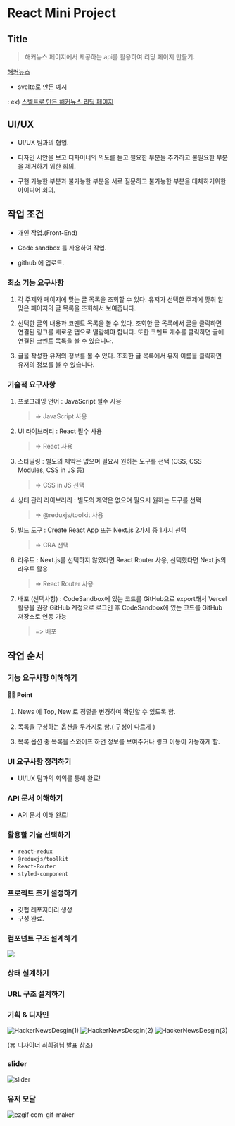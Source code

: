 # React Mini Project

## Title


> 해커뉴스 페이지에서 제공하는 api를 활용하여 리딩 페이지 만들기.

[해커뉴스](https://news.ycombinator.)

- svelte로 만든 예시

: ex) [스벨트로 만든 해커뉴스 리딩 페이지](https://hn.svelte.dev/top/1)

## UI/UX

- UI/UX 팀과의 협업.

- 디자인 시안을 보고 디자이너의 의도를 듣고 필요한 부분들 추가하고 불필요한 부분을 제거하기 위한 회의.

- 구현 가능한 부분과 불가능한 부분을 서로 질문하고 불가능한 부분을 대체하기위한 아이디어 회의.

## 작업 조건

- 개인 작업.(Front-End)

- Code sandbox 를 사용하여 작업.

- github 에 업로드.

### 최소 기능 요구사항

1. 각 주제와 페이지에 맞는 글 목록을 조회할 수 있다.
   유저가 선택한 주제에 맞춰 알맞은 페이지의 글 목록을 조회해서 보여줍니다.

2. 선택한 글의 내용과 코멘트 목록을 볼 수 있다.
   조회한 글 목록에서 글을 클릭하면 연결된 링크를 새로운 탭으로 열람해야 합니다.
   또한 코멘트 개수를 클릭하면 글에 연결된 코멘트 목록을 볼 수 있습니다.

3. 글을 작성한 유저의 정보를 볼 수 있다.
   조회한 글 목록에서 유저 이름을 클릭하면 유저의 정보를 볼 수 있습니다.

### 기술적 요구사항

1. 프로그래밍 언어 : JavaScript 필수 사용
   > => JavaScript 사용
2. UI 라이브러리 : React 필수 사용
   > => React 사용
3. 스타일링 : 별도의 제약은 없으며 필요시 원하는 도구를 선택 (CSS, CSS Modules, CSS in JS 등)
   > => CSS in JS 선택
4. 상태 관리 라이브러리 : 별도의 제약은 없으며 필요시 원하는 도구를 선택
   > => @reduxjs/toolkit 사용
5. 빌드 도구 : Create React App 또는 Next.js 2가지 중 1가지 선택
   > => CRA 선택
6. 라우트 : Next.js를 선택하지 않았다면 React Router 사용, 선택했다면 Next.js의 라우트 활용
   > => React Router 사용
7. 배포 (선택사항) : CodeSandbox에 있는 코드를 GitHub으로 export해서 Vercel 활용을 권장
   GitHub 계정으로 로그인 후 CodeSandbox에 있는 코드를 GitHub 저장소로 연동 가능
   > => 배포

## 작업 순서

### 기능 요구사항 이해하기

#### ☝🏽 Point

1. News 에 Top, New 로 정렬을 변경하며 확인할 수 있도록 함.

2. 목록을 구성하는 옵션을 두가지로 함.( 구성이 다르게 )

3. 목록 옵션 중 목록을 스와이프 하면 정보를 보여주거나 링크 이동이 가능하게 함.

### UI 요구사항 정리하기

- UI/UX 팀과의 회의를 통해 완료!

### API 문서 이해하기

- API 문서 이해 완료!

### 활용할 기술 선택하기

- `react-redux`
- `@reduxjs/toolkit`
- `React-Router`
- `styled-component`

### 프로젝트 초기 설정하기

- 깃헙 레포지터리 생성
- 구성 완료.

### 컴포넌트 구조 설계하기

![](https://images.velog.io/images/leedocs/post/4e39fa5f-6ae1-4212-92e1-c8299895383e/%E1%84%89%E1%85%B3%E1%84%8F%E1%85%B3%E1%84%85%E1%85%B5%E1%86%AB%E1%84%89%E1%85%A3%E1%86%BA%202022-01-27%20%E1%84%8B%E1%85%A9%E1%84%92%E1%85%AE%204.40.33.png)

### 상태 설계하기

### URL 구조 설계하기

### 기획 & 디자인

![HackerNewsDesgin(1)](https://user-images.githubusercontent.com/79135142/153792591-5c5f3e56-4b74-4303-996a-ebca7d73ed35.gif)
![HackerNewsDesgin(2)](https://user-images.githubusercontent.com/79135142/153792840-074c12b6-01a3-45b6-913a-f57c09fef05f.gif)
![HackerNewsDesgin(3)](https://user-images.githubusercontent.com/79135142/153792622-048487a9-dc36-45b2-b5fc-0a0010312422.gif)

(⌘ 디자이너 최희경님 발표 참조)

### slider
![slider](https://user-images.githubusercontent.com/79135142/154078038-1a239707-5c72-4dc3-b2af-b9e35053f555.gif)


### 유저 모달 
![ezgif com-gif-maker](https://user-images.githubusercontent.com/79135142/153715857-eff82ae7-e6cb-4ec2-8dc6-bb074edcbf08.gif)

